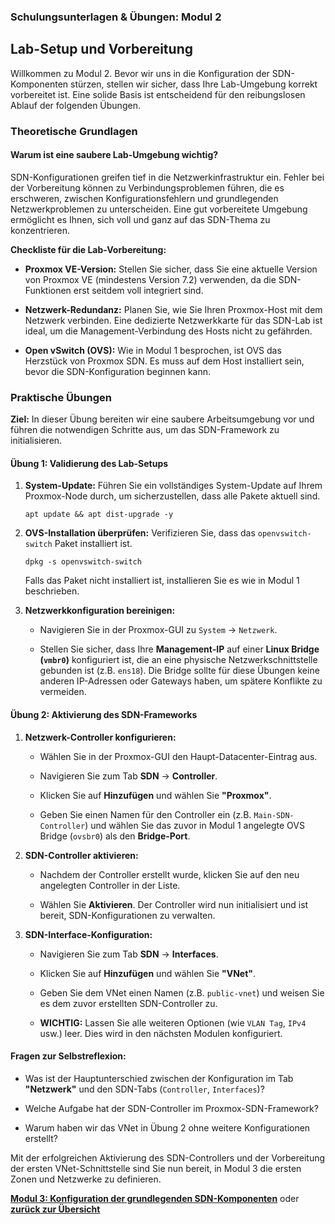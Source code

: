 ### Schulungsunterlagen & Übungen: Modul 2

## Lab-Setup und Vorbereitung

Willkommen zu Modul 2. Bevor wir uns in die Konfiguration der SDN-Komponenten stürzen, stellen wir sicher, dass Ihre Lab-Umgebung korrekt vorbereitet ist. Eine solide Basis ist entscheidend für den reibungslosen Ablauf der folgenden Übungen.

### Theoretische Grundlagen

#### Warum ist eine saubere Lab-Umgebung wichtig?

SDN-Konfigurationen greifen tief in die Netzwerkinfrastruktur ein. Fehler bei der Vorbereitung können zu Verbindungsproblemen führen, die es erschweren, zwischen Konfigurationsfehlern und grundlegenden Netzwerkproblemen zu unterscheiden. Eine gut vorbereitete Umgebung ermöglicht es Ihnen, sich voll und ganz auf das SDN-Thema zu konzentrieren.

**Checkliste für die Lab-Vorbereitung:**

  * **Proxmox VE-Version:** Stellen Sie sicher, dass Sie eine aktuelle Version von Proxmox VE (mindestens Version 7.2) verwenden, da die SDN-Funktionen erst seitdem voll integriert sind.

  * **Netzwerk-Redundanz:** Planen Sie, wie Sie Ihren Proxmox-Host mit dem Netzwerk verbinden. Eine dedizierte Netzwerkkarte für das SDN-Lab ist ideal, um die Management-Verbindung des Hosts nicht zu gefährden.

  * **Open vSwitch (OVS):** Wie in Modul 1 besprochen, ist OVS das Herzstück von Proxmox SDN. Es muss auf dem Host installiert sein, bevor die SDN-Konfiguration beginnen kann.

### Praktische Übungen

**Ziel:** In dieser Übung bereiten wir eine saubere Arbeitsumgebung vor und führen die notwendigen Schritte aus, um das SDN-Framework zu initialisieren.

#### Übung 1: Validierung des Lab-Setups

1.  **System-Update:** Führen Sie ein vollständiges System-Update auf Ihrem Proxmox-Node durch, um sicherzustellen, dass alle Pakete aktuell sind.

    ```
    apt update && apt dist-upgrade -y

    ```

2.  **OVS-Installation überprüfen:** Verifizieren Sie, dass das `openvswitch-switch` Paket installiert ist.

    ```
    dpkg -s openvswitch-switch

    ```

    Falls das Paket nicht installiert ist, installieren Sie es wie in Modul 1 beschrieben.

3.  **Netzwerkkonfiguration bereinigen:**

      * Navigieren Sie in der Proxmox-GUI zu `System` -\> `Netzwerk`.

      * Stellen Sie sicher, dass Ihre **Management-IP** auf einer **Linux Bridge (`vmbr0`)** konfiguriert ist, die an eine physische Netzwerkschnittstelle gebunden ist (z.B. `ens18`). Die Bridge sollte für diese Übungen keine anderen IP-Adressen oder Gateways haben, um spätere Konflikte zu vermeiden.

#### Übung 2: Aktivierung des SDN-Frameworks

1.  **Netzwerk-Controller konfigurieren:**

      * Wählen Sie in der Proxmox-GUI den Haupt-Datacenter-Eintrag aus.

      * Navigieren Sie zum Tab **SDN** -\> **Controller**.

      * Klicken Sie auf **Hinzufügen** und wählen Sie **"Proxmox"**.

      * Geben Sie einen Namen für den Controller ein (z.B. `Main-SDN-Controller`) und wählen Sie das zuvor in Modul 1 angelegte OVS Bridge (`ovsbr0`) als den **Bridge-Port**.

2.  **SDN-Controller aktivieren:**

      * Nachdem der Controller erstellt wurde, klicken Sie auf den neu angelegten Controller in der Liste.

      * Wählen Sie **Aktivieren**. Der Controller wird nun initialisiert und ist bereit, SDN-Konfigurationen zu verwalten.

3.  **SDN-Interface-Konfiguration:**

      * Navigieren Sie zum Tab **SDN** -\> **Interfaces**.

      * Klicken Sie auf **Hinzufügen** und wählen Sie **"VNet"**.

      * Geben Sie dem VNet einen Namen (z.B. `public-vnet`) und weisen Sie es dem zuvor erstellten SDN-Controller zu.

      * **WICHTIG:** Lassen Sie alle weiteren Optionen (wie `VLAN Tag`, `IPv4` usw.) leer. Dies wird in den nächsten Modulen konfiguriert.

#### Fragen zur Selbstreflexion:

  * Was ist der Hauptunterschied zwischen der Konfiguration im Tab **"Netzwerk"** und den SDN-Tabs (`Controller`, `Interfaces`)?

  * Welche Aufgabe hat der SDN-Controller im Proxmox-SDN-Framework?

  * Warum haben wir das VNet in Übung 2 ohne weitere Konfigurationen erstellt?

Mit der erfolgreichen Aktivierung des SDN-Controllers und der Vorbereitung der ersten VNet-Schnittstelle sind Sie nun bereit, in Modul 3 die ersten Zonen und Netzwerke zu definieren.

**[Modul 3: Konfiguration der grundlegenden SDN-Komponenten](03_Modul03_Konfiguration.md)**   oder **[zurück zur Übersicht](00_Übersicht_SDN)**